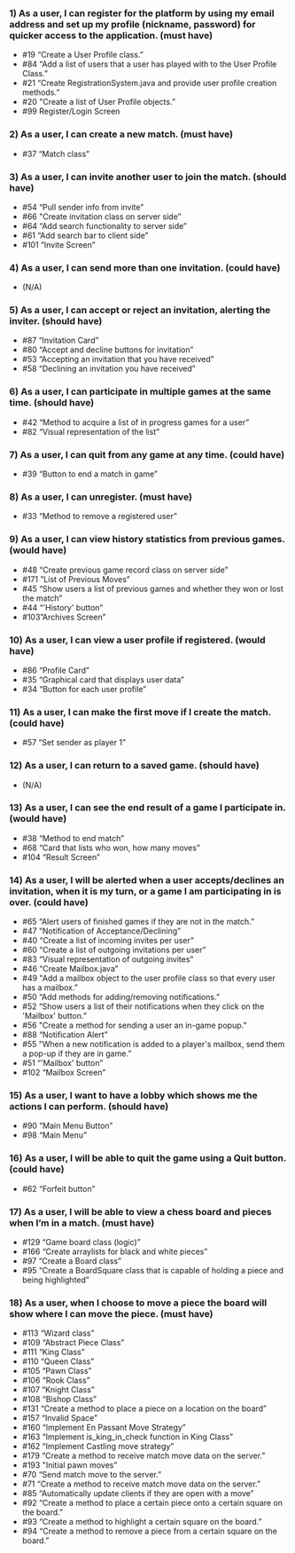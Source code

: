 ### 1) As a user, I can register for the platform by using my email address and set up my profile (nickname, password) for quicker access to the application. (must have)
- #19 “Create a User Profile class.”
- #84 “Add a list of users that a user has played with to the User Profile Class.”
- #21 “Create RegistrationSystem.java and provide user profile creation methods.”
- #20 "Create a list of User Profile objects.”
- #99 Register/Login Screen
### 2) As a user, I can create a new match. (must have)
- #37 “Match class”
### 3) As a user, I can invite another user to join the match. (should have)
- #54 “Pull sender info from invite”
- #66 "Create invitation class on server side”
- #64 “Add search functionality to server side”
- #61 “Add search bar to client side”
- #101 “Invite Screen”
### 4) As a user, I can send more than one invitation. (could have)
- (N/A)
### 5) As a user, I can accept or reject an invitation, alerting the inviter. (should have)
- #87 “Invitation Card”
- #80 “Accept and decline buttons for invitation”
- #53 “Accepting an invitation that you have received”
- #58 “Declining an invitation you have received”
### 6) As a user, I can participate in multiple games at the same time. (should have)
- #42 “Method to acquire a list of in progress games for a user”
- #82 “Visual representation of the list”
### 7) As a user, I can quit from any game at any time. (could have)
- #39 “Button to end a match in game”
### 8) As a user, I can unregister. (must have)
- #33 “Method to remove a registered user”
### 9) As a user, I can view history statistics from previous games. (would have)
- #48 “Create previous game record class on server side”
- #171 ”List of Previous Moves”
- #45 “Show users a list of previous games and whether they won or lost the match”
- #44 “'History' button”
- #103”Archives Screen”
### 10) As a user, I can view a user profile if registered. (would have)
- #86 “Profile Card”
- #35 “Graphical card that displays user data”
- #34 “Button for each user profile”
### 11) As a user, I can make the first move if I create the match. (could have)
- #57 “Set sender as player 1”
### 12) As a user, I can return to a saved game. (should have)
- (N/A)

### 13) As a user, I can see the end result of a game I participate in. (would have)
- #38 “Method to end match”
- #68 “Card that lists who won, how many moves”
- #104 “Result Screen”
### 14) As a user, I will be alerted when a user accepts/declines an invitation, when it is my turn, or a game I am participating in is over. (could have)
- #65 “Alert users of finished games if they are not in the match.”
- #47 “Notification of Acceptance/Declining”
- #40 “Create a list of incoming invites per user”
- #60 “Create a list of outgoing invitations per user”
- #83 “Visual representation of outgoing invites”
- #46 “Create Mailbox.java”
- #49 "Add a mailbox object to the user profile class so that every user has a mailbox.”
- #50 “Add methods for adding/removing notifications.”
- #52 “Show users a list of their notifications when they click on the 'Mailbox' button.”
- #56 "Create a method for sending a user an in-game popup.”
- #88 “Notification Alert”
- #55 "When a new notification is added to a player's mailbox, send them a pop-up if they are in game.”
- #51 “'Mailbox' button”
- #102 “Mailbox Screen”
### 15) As a user, I want to have a lobby which shows me the actions I can perform. (should have)
- #90 “Main Menu Button”
- #98 “Main Menu”
### 16) As a user, I will be able to quit the game using a Quit button. (could have)
- #62 “Forfeit button”
### 17) As a user, I will be able to view a chess board and pieces when I’m in a match. (must have)
- #129 “Game board class (logic)”
- #166 “Create arraylists for black and white pieces”
- #97 “Create a Board class”
- #95 “Create a BoardSquare class that is capable of holding a piece and being highlighted”
### 18) As a user, when I choose to move a piece the board will show where I can move the piece. (must have)
- #113 “Wizard class”
- #109 “Abstract Piece Class”
- #111 “King Class”
- #110 “Queen Class”
- #105 “Pawn Class”
- #106 “Rook Class”
- #107 “Knight Class”
- #108 “Bishop Class”
- #131 “Create a method to place a piece on a location on the board”
- #157 “Invalid Space”
- #160 “Implement En Passant Move Strategy”
- #163 “Implement is_king_in_check function in King Class”
- #162 “Implement Castling move strategy”
- #179 “Create a method to receive match move data on the server.”
- #193 "Initial pawn moves”
- #70 “Send match move to the server.”
- #71 “Create a method to receive match move data on the server.”
- #85 “Automatically update clients if they are open with a move”
- #92 “Create a method to place a certain piece onto a certain square on the board.”
- #93 “Create a method to highlight a certain square on the board.”
- #94 “Create a method to remove a piece from a certain square on the board.”
